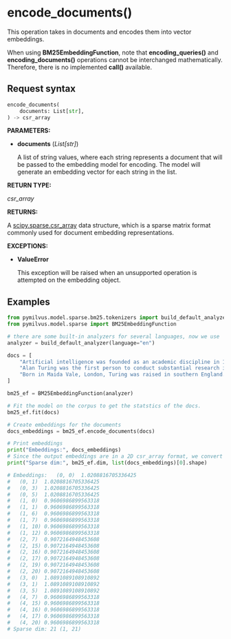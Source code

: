 # encode_documents()

This operation takes in documents and encodes them into vector embeddings.

When using **BM25EmbeddingFunction**, note that **encoding_queries()** and **encoding_documents()** operations cannot be interchanged mathematically. Therefore, there is no implemented **__call__()** available.

## Request syntax

```python
encode_documents(
    documents: List[str], 
) -> csr_array
```

**PARAMETERS:**

- **documents** (*List[str]*)

    A list of string values, where each string represents a document that will be passed to the embedding model for encoding. The model will generate an embedding vector for each string in the list.

**RETURN TYPE:**

*csr_array*

**RETURNS:**

A [scipy.sparse.csr_array](https://docs.scipy.org/doc/scipy/reference/generated/scipy.sparse.csr_array.html) data structure, which is a sparse matrix format commonly used for document embedding representations.

**EXCEPTIONS:**

- **ValueError**

    This exception will be raised when an unsupported operation is attempted on the embedding object.

## Examples

```python
from pymilvus.model.sparse.bm25.tokenizers import build_default_analyzer
from pymilvus.model.sparse import BM25EmbeddingFunction

# there are some built-in analyzers for several languages, now we use 'en' for English.
analyzer = build_default_analyzer(language="en")

docs = [
    "Artificial intelligence was founded as an academic discipline in 1956.",
    "Alan Turing was the first person to conduct substantial research in AI.",
    "Born in Maida Vale, London, Turing was raised in southern England.",
]

bm25_ef = BM25EmbeddingFunction(analyzer)

# Fit the model on the corpus to get the statstics of the docs.
bm25_ef.fit(docs)

# Create embeddings for the documents
docs_embeddings = bm25_ef.encode_documents(docs)

# Print embeddings
print("Embeddings:", docs_embeddings)
# Since the output embeddings are in a 2D csr_array format, we convert them to a list for easier manipulation.
print("Sparse dim:", bm25_ef.dim, list(docs_embeddings)[0].shape)

# Embeddings:   (0, 0)  1.0208816705336425
#   (0, 1)  1.0208816705336425
#   (0, 3)  1.0208816705336425
#   (0, 5)  1.0208816705336425
#   (1, 0)  0.9606986899563318
#   (1, 1)  0.9606986899563318
#   (1, 6)  0.9606986899563318
#   (1, 7)  0.9606986899563318
#   (1, 10) 0.9606986899563318
#   (1, 12) 0.9606986899563318
#   (2, 7)  0.9072164948453608
#   (2, 15) 0.9072164948453608
#   (2, 16) 0.9072164948453608
#   (2, 17) 0.9072164948453608
#   (2, 19) 0.9072164948453608
#   (2, 20) 0.9072164948453608
#   (3, 0)  1.0891089108910892
#   (3, 1)  1.0891089108910892
#   (3, 5)  1.0891089108910892
#   (4, 7)  0.9606986899563318
#   (4, 15) 0.9606986899563318
#   (4, 16) 0.9606986899563318
#   (4, 17) 0.9606986899563318
#   (4, 20) 0.9606986899563318
# Sparse dim: 21 (1, 21)
```
